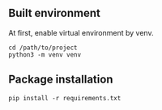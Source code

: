 ## Built environment

At first, enable virtual environment by venv.

```
cd /path/to/project
python3 -m venv venv
```

## Package installation

```
pip install -r requirements.txt
```
